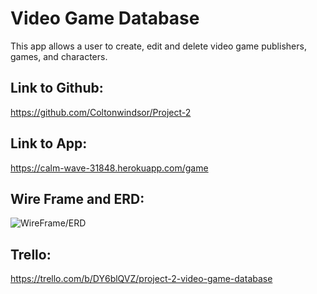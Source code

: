 # Video Game Database

This app allows a user to create, edit and delete video game publishers, games, and characters.

## Link to Github:

https://github.com/Coltonwindsor/Project-2

## Link to App:

https://calm-wave-31848.herokuapp.com/game

## Wire Frame and ERD:

![WireFrame/ERD](https://i.imgur.com/mqGIur1.jpg)

## Trello:

https://trello.com/b/DY6blQVZ/project-2-video-game-database
